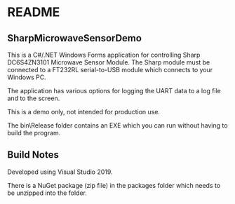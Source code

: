 # README
## SharpMicrowaveSensorDemo

This is a C#/.NET Windows Forms application for controlling Sharp DC6S4ZN3101 Microwave Sensor Module. The Sharp module must be connected to a FT232RL serial-to-USB module which connects to your Windows PC.

The application has various options for logging the UART data to a log file and to the screen.

This is a demo only, not intended for production use.

The bin\Release folder contains an EXE which you can run without having to build the program.

## Build Notes

Developed using Visual Studio 2019. 

There is a NuGet package (zip file) in the packages folder which needs to be unzipped into the folder.


